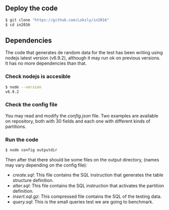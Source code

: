 ## Deploy the code

```bash
$ git clone "https://github.com/Loksly/in2016"
$ cd in2016
```

## Dependencies

The code that generates de random data for the test has been writing using nodejs latest version (v6.9.2),
although it may run ok on previous versions. It has no more dependencies than that.

### Check nodejs is accesible

```bash
$ node --version
v6.9.2
```

### Check the config file

You may read and modify the _config.json_ file. Two examples are available on repository,
both with 30 fields and each one with different kinds of partitions.

### Run the code

```bash
$ node config outputdir
```

Then after that there should be some files on the output directory, (names may vary depending on the config file):
* _create.sql_: This file contains the SQL instruction that generates the table structure definition.
* _alter.sql_: This file contains the SQL instruction that activates the partition definition.
* _insert.sql.gz_: This compressed file contains the SQL of the testing data.
* _query.sql_: This is the small queries test we are going to benchmark.
